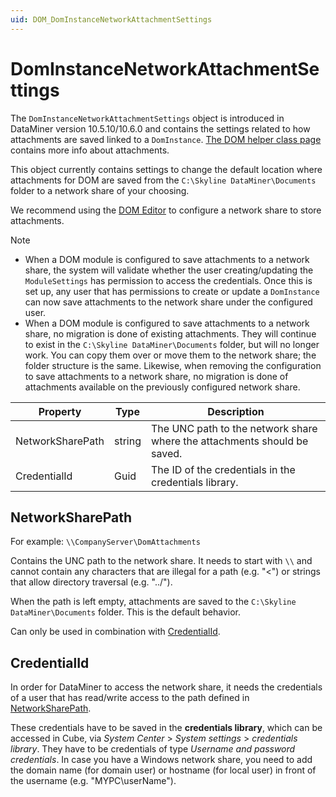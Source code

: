 ```yaml
---
uid: DOM_DomInstanceNetworkAttachmentSettings
---
```


# DomInstanceNetworkAttachmentSettings

The `DomInstanceNetworkAttachmentSettings` object is introduced in DataMiner version 10.5.10/10.6.0<!-- RN 43114+43366 --> and contains the settings related to how attachments are saved linked to a `DomInstance`. [The DOM helper class page](xref:DomHelper_class#attachments) contains more info about attachments.

This object currently contains settings to change the default location where attachments for DOM are saved from the `C:\Skyline DataMiner\Documents` folder to a network share of your choosing.

We recommend using the [DOM Editor](xref:DOM_editor_attachments_networkshare) to configure a network share to store attachments.

> [!NOTE]
>
> - When a DOM module is configured to save attachments to a network share, the system will validate whether the user creating/updating the `ModuleSettings` has permission to access the credentials. Once this is set up, any user that has permissions to create or update a `DomInstance` can now save attachments to the network share under the configured user.
> - When a DOM module is configured to save attachments to a network share, no migration is done of existing attachments. They will continue to exist in the `C:\Skyline DataMiner\Documents` folder, but will no longer work. You can copy them over or move them to the network share; the folder structure is the same. Likewise, when removing the configuration to save attachments to a network share, no migration is done of attachments available on the previously configured network share.

|Property |Type   |Description |
|---------|-------|------------|
| NetworkSharePath | string | The UNC path to the network share where the attachments should be saved. |
| CredentialId | Guid | The ID of the credentials in the credentials library. |

## NetworkSharePath

For example: `\\CompanyServer\DomAttachments`

Contains the UNC path to the network share. It needs to start with `\\` and cannot contain any characters that are illegal for a path (e.g. "<") or strings that allow directory traversal (e.g. "../").

When the path is left empty, attachments are saved to the `C:\Skyline DataMiner\Documents` folder. This is the default behavior.

Can only be used in combination with [CredentialId](#credentialid).

## CredentialId

In order for DataMiner to access the network share, it needs the credentials of a user that has read/write access to the path defined in [NetworkSharePath](#networksharepath).

These credentials have to be saved in the **credentials library**, which can be accessed in Cube, via *System Center* > *System settings* > *credentials library*. They have to be credentials of type *Username and password credentials*. In case you have a Windows network share, you need to add the domain name (for domain user) or hostname (for local user) in front of the username (e.g. "MYPC\userName").
